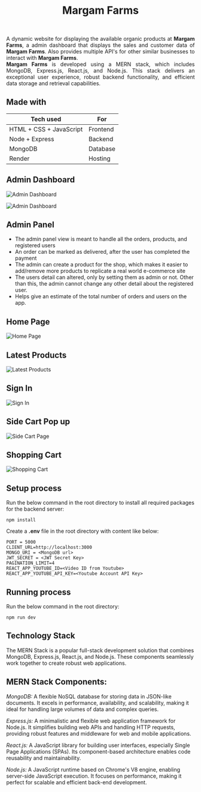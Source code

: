 <h1 align="center">Margam Farms</h1>
<br>

<p style="text-align: justify;">
A dynamic website for displaying the available organic products at <b>Margam Farms</b>, a admin dashboard that displays the sales and customer data of <b>Margam Farms</b>. Also provides multiple API's for other similar businesses to interact with <b>Margam Farms</b>. 
<br>
<b>Margam Farms</b> is developed using a MERN stack, which includes MongoDB, Express.js, React.js, and Node.js. This stack delivers an exceptional user experience, robust backend functionality, and efficient data storage and retrieval capabilities.

## Made with

| Tech used               | For        |
| ----------------------- | ---------- |
| HTML + CSS + JavaScript | Frontend   |
| Node + Express          | Backend    |
| MongoDB                 | Database   |
| Render                  | Hosting    |


## Admin Dashboard

![Admin Dashboard](https://github.com/SJ-Kumar/MargamFarms/blob/21488ae238731ca863bd0e1f50a0340b115b3df2/frontend/src/assets/admin1.png)

![Admin Dashboard](https://github.com/SJ-Kumar/MargamFarms/blob/21488ae238731ca863bd0e1f50a0340b115b3df2/frontend/src/assets/admin2.png)

## Admin Panel
- The admin panel view is meant to handle all the orders, products, and registered users
- An order can be marked as delivered, after the user has completed the payment
- The admin can create a product for the shop, which makes it easier to add/remove more products to replicate a real world e-commerce site
- The users detail can altered, only by setting them as admin or not. Other than this, the admin cannot change any other detail about the registered user.
- Helps give an estimate of the total number of orders and users on the app.


## Home Page

![Home Page](https://github.com/SJ-Kumar/MargamFarms/blob/21488ae238731ca863bd0e1f50a0340b115b3df2/frontend/src/assets/header%20with%20pc.png)

## Latest Products

![Latest Products](https://github.com/SJ-Kumar/MargamFarms/blob/4caa7fc3063962d3e65c0ad4930be236a283e30e/frontend/src/assets/products.png)


## Sign In

![Sign In](https://github.com/SJ-Kumar/MargamFarms/blob/4caa7fc3063962d3e65c0ad4930be236a283e30e/frontend/src/assets/signin.png)

## Side Cart Pop up

![Side Cart Page](https://github.com/SJ-Kumar/MargamFarms/blob/4caa7fc3063962d3e65c0ad4930be236a283e30e/frontend/src/assets/sidecart.png)

## Shopping Cart

![Shopping Cart](https://github.com/SJ-Kumar/MargamFarms/blob/4caa7fc3063962d3e65c0ad4930be236a283e30e/frontend/src/assets/shopping.png)



## Setup process

Run the below command in the root directory to install all required packages for the backend server:

```
npm install
```

Create a **.env** file in the root directory with content like below:

```
PORT = 5000
CLIENT_URL=http://localhost:3000
MONGO_URI = <MongoDB url>
JWT_SECRET = <JWT Secret Key>
PAGINATION_LIMIT=4
REACT_APP_YOUTUBE_ID=<Video ID from Youtube>
REACT_APP_YOUTUBE_API_KEY=<Youtube Account API Key>

```

## Running process

Run the below command in the root directory:

```
npm run dev

```

## Technology Stack

The MERN Stack is a popular full-stack development solution that combines MongoDB, Express.js, React.js, and Node.js. These components seamlessly work together to create robust web applications.

## MERN Stack Components:

*MongoDB:* A flexible NoSQL database for storing data in JSON-like documents. It excels in performance, availability, and scalability, making it ideal for handling large volumes of data and complex queries.

*Express.js:* A minimalistic and flexible web application framework for Node.js. It simplifies building web APIs and handling HTTP requests, providing robust features and middleware for web and mobile applications.

*React.js:* A JavaScript library for building user interfaces, especially Single Page Applications (SPAs). Its component-based architecture enables code reusability and maintainability.

*Node.js:* A JavaScript runtime based on Chrome's V8 engine, enabling server-side JavaScript execution. It focuses on performance, making it perfect for scalable and efficient back-end development.





